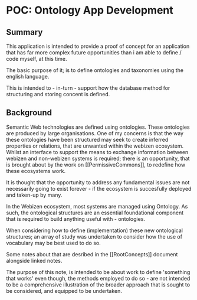 # POC: Ontology App Development


## Summary
This application is intended to provide a proof of concept for an application that has far more complex future opportunities than i am able to define / code myself, at this time. 

The basic purpose of it; is to define ontologies and taxonomies using the english language.  

This is intended to - in-turn - support how the database method for structuring and storing concent is defined. 

## Background

Semantic Web technologies are defined using ontologies.   These ontologies are produced by large organisations.  One of my concerns is that the way these ontologies have been structured may seek to create inferred properties or relations, that are unwanted within the webizen ecosystem.  Whilst an interface to support the means to exchange information between webizen and non-webizen systems is required; there is an opportunity, that is brought about by the work on [[PermissiveCommons]], to redefine how these ecosystems work.

It is thought that the opportunity to address any fundamental issues are not necessarily going to exist forever - if the ecosystem is succesfully deployed and taken-up by many. 

In the Webizen ecosystem, most systems are managed using Ontology.  As such, the ontological structures are an essential foundational component that is required to build anything useful with - ontologies.

When considering how to define (implementation) these new ontological structures; an array of study was undertaken to consider how the use of vocabulary may be best used to do so. 

Some notes about that are desribed in the [[RootConcepts]] document alongside linked notes.

The purpose of this note, is intended to be about work to define 'something that works' even though, the methods employed to do so - are not intended to be a comprehensive illustration of the broader approach that is sought to be considered, and equipped to be undertaken.  

